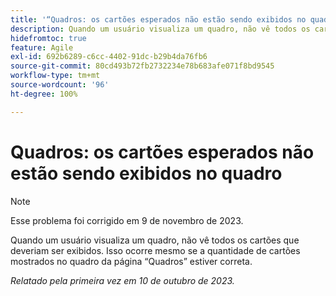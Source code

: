 ```yaml
---
title: '“Quadros: os cartões esperados não estão sendo exibidos no quadro”'
description: Quando um usuário visualiza um quadro, não vê todos os cartões que deveriam ser exibidos. Isso ocorre mesmo se a quantidade de cartões mostrados no quadro da página “Quadros” estiver correta.
hidefromtoc: true
feature: Agile
exl-id: 692b6289-c6cc-4402-91dc-b29b4da76fb6
source-git-commit: 80cd493b72fb2732234e78b683afe071f8bd9545
workflow-type: tm+mt
source-wordcount: '96'
ht-degree: 100%

---
```


# Quadros: os cartões esperados não estão sendo exibidos no quadro

>[!NOTE]
>
>Esse problema foi corrigido em 9 de novembro de 2023.

Quando um usuário visualiza um quadro, não vê todos os cartões que deveriam ser exibidos. Isso ocorre mesmo se a quantidade de cartões mostrados no quadro da página “Quadros” estiver correta.

_Relatado pela primeira vez em 10 de outubro de 2023._
